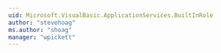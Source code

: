 ```yaml
---
uid: Microsoft.VisualBasic.ApplicationServices.BuiltInRole
author: "stevehoag"
ms.author: "shoag"
manager: "wpickett"
---
```

